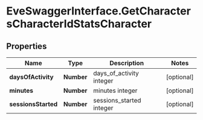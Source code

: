 # EveSwaggerInterface.GetCharactersCharacterIdStatsCharacter

## Properties
Name | Type | Description | Notes
------------ | ------------- | ------------- | -------------
**daysOfActivity** | **Number** | days_of_activity integer | [optional] 
**minutes** | **Number** | minutes integer | [optional] 
**sessionsStarted** | **Number** | sessions_started integer | [optional] 


